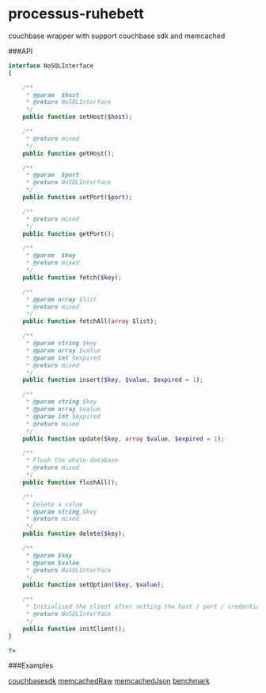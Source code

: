processus-ruhebett
===================

couchbase wrapper with support couchbase sdk and memcached


###API

```php
interface NoSQLInterface
{

    /**
     * @param  $host
     * @return NoSQLInterface
     */
    public function setHost($host);

    /**
     * @return mixed
     */
    public function getHost();

    /**
     * @param  $port
     * @return NoSQLInterface
     */
    public function setPort($port);

    /**
     * @return mixed
     */
    public function getPort();

    /**
     * @param  $key
     * @return mixed
     */
    public function fetch($key);

    /**
     * @param array $list
     * @return mixed
     */
    public function fetchAll(array $list);

    /**
     * @param string $key
     * @param array $value
     * @param int $expired
     * @return mixed
     */
    public function insert($key, $value, $expired = 1);

    /**
     * @param string $key
     * @param array $value
     * @param int $expired
     * @return mixed
     */
    public function update($key, array $value, $expired = 1);

    /**
     * Flush the whole database
     * @return mixed
     */
    public function flushAll();

    /**
     * Delete a value
     * @param string $key
     * @return mixed
     */
    public function delete($key);

    /**
     * @param $key
     * @param $value
     * @return NoSQLInterface
     */
    public function setOption($key, $value);

    /**
     * Initialised the client after setting the host / port / credentials
     * @return NoSQLInterface
     */
    public function initClient();
}

?>
```

###Examples

[couchbasesdk](processus-ruhebett/examples/couchbaseSdk.php)
[memcachedRaw](processus-ruhebett/examples/memcachedRaw.php)
[memcachedJson](processus-ruhebett/examples/memcachedJson.php)
[benchmark](processus-ruhebett/examples/benchmark.php)